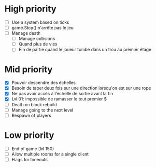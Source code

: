 # High priority

- [ ] Use a system based on ticks
- [ ] game.Stop() n'arrête pas le jeu
- [ ] Manage death
    - [ ] Manage collisions
    - [ ] Quand plus de vies
    - [ ] Fin de partie quand le joueur tombe dans un trou au premier étage

# Mid priority

- [x] Pouvoir descendre des échelles
- [x] Besoin de taper deux fois sur une direction lorsqu'on est sur une rope
- [x] Ne pas avoir accès à l'échelle de sortie avant la fin
- [x] Lvl 01: impossible de ramasser le tout premier $
- [ ] Death on block rebuild
- [ ] Manage going to the next level
- [ ] Respawn of players

# Low priority

- [ ] End of game (lvl 150)
- [ ] Allow multiple rooms for a single client
- [ ] Flags for timeouts
